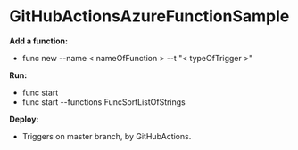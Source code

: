 # GitHubActionsAzureFunctionSample


**Add a function:**

- func new --name < nameOfFunction > --t "< typeOfTrigger >"

**Run:** 

- func start
- func start --functions FuncSortListOfStrings 

**Deploy:**

- Triggers on master branch, by GitHubActions.
